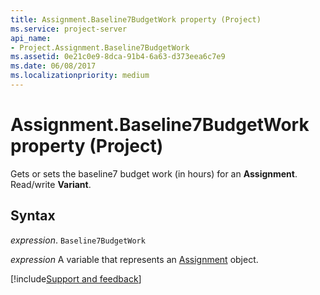 ```yaml
---
title: Assignment.Baseline7BudgetWork property (Project)
ms.service: project-server
api_name:
- Project.Assignment.Baseline7BudgetWork
ms.assetid: 0e21c0e9-8dca-91b4-6a63-d373eea6c7e9
ms.date: 06/08/2017
ms.localizationpriority: medium
---
```



# Assignment.Baseline7BudgetWork property (Project)

Gets or sets the baseline7 budget work (in hours) for an **Assignment**. Read/write **Variant**.


## Syntax

_expression_. `Baseline7BudgetWork`

_expression_ A variable that represents an [Assignment](./Project.Assignment.md) object.

[!include[Support and feedback](~/includes/feedback-boilerplate.md)]